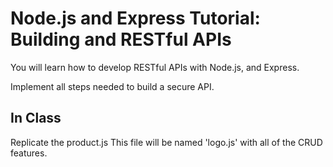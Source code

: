# Node.js and Express Tutorial: Building and RESTful APIs

You will learn how to develop RESTful APIs with Node.js, and Express.

Implement all steps needed to build a secure API.

## In Class

Replicate the product.js
This file will be named 'logo.js' with all of the CRUD features.

